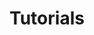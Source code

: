 ---
title: "Tutorials"
linkTitle: "Tutorials"
weight: 3
simple_list: true
type: docs
description: "Viam Tutorials"
---
